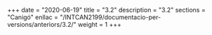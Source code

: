 +++
date        = "2020-06-19"
title       = "3.2"
description = "3.2"
sections    = "Canigó"
enllac		= "/INTCAN2199/documentacio-per-versions/anteriors/3.2/"
weight		= 1
+++
